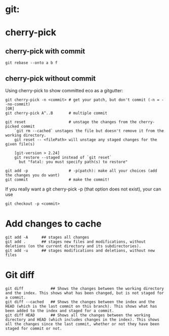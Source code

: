 # git:

# cherry-pick

## cherry-pick with commit

    git rebase --onto a b f

## cherry-pick without commit

Using cherry-pick to show committed eco as a gitgutter:

    git cherry-pick -n <commit> # get your patch, but don't commit (-n = --no-commit)
    [OR]
    git cherry-pick A^..B       # multiple commit

    git reset                   # unstage the changes from the cherry-picked commit
        `git rm --cached` unstages the file but doesn't remove it from the working directory.
        git reset -- <filePath> will unstage any staged changes for the given file(s)

        [git-version > 2.24]
        git restore --staged instead of `git reset`
          but "fatal: you must specify path(s) to restore"

    git add -p                  # -p(patch): make all your choices (add the changes you do want)
    git commit                  # make the commit!

If you really want a git cherry-pick -p <commit> (that option does not exist), your can use

    git checkout -p <commit>

# Add changes to cache

	git add -A		## stages all changes
	git add .		## stages new files and modifications, without deletions (on the current directory and its subdirectories).
	git add -u		## stages modifications and deletions, without new files

# Git diff

	git diff			## Shows the changes between the working directory and the index. This shows what has been changed, but is not staged for a commit.
	git diff --cached	## Shows the changes between the index and the HEAD (which is the last commit on this branch). This shows what has been added to the index and staged for a commit.
	git diff HEAD		## Shows all the changes between the working directory and HEAD (which includes changes in the index). This shows all the changes since the last commit, whether or not they have been staged for commit or not.
